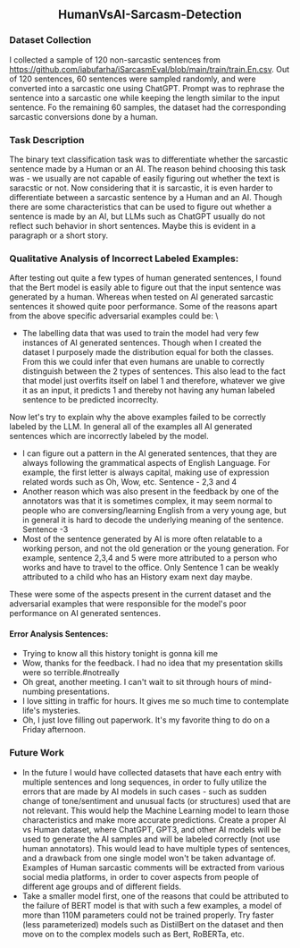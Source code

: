 <h2>
<p align='center'>
 HumanVsAI-Sarcasm-Detection
</p>
</h2>

### Dataset Collection 
I collected a sample of 120 non-sarcastic sentences from https://github.com/iabufarha/iSarcasmEval/blob/main/train/train.En.csv. Out of 120 sentences, 60 sentences were sampled randomly, and were converted into a sarcastic one using ChatGPT. Prompt was to rephrase the sentence into a sarcastic one while keeping the length similar to the input sentence. Fo the remaining 60 samples, the dataset had the corresponding sarcastic conversions done by a human. 

### Task Description
The binary text classification task was to differentiate whether the sarcastic sentence made by a Human or an AI. The reason behind choosing this task was - we usually are not capable of easily figuring out whether the text is saracstic or not. Now considering that it is sarcastic, it is even harder to differentiate between a sarcastic sentence by a Human and an AI. Though there are some characteristics that can be used to figure out whether a sentence is made by an AI, but LLMs such as ChatGPT usually do not reflect such behavior in short sentences. Maybe this is evident in a paragraph or a short story.

### Qualitative Analysis of Incorrect Labeled Examples:
After testing out quite a few types of human generated sentences, I found that the Bert model is easily able to figure out that the input sentence was generated by a human. Whereas when tested on AI generated sarcastic sentences it showed quite poor performance. Some of the reasons apart from the above specific adversarial examples could be: \\

* The labelling data that was used to train the model had very few instances of AI generated sentences. Though when I created the dataset I purposely made the distribution equal for both the classes. From this we could infer that even humans are unable to correctly distinguish between the 2 types of sentences. This also lead to the fact that model just overfits itself on label 1 and therefore, whatever we give it as an input, it predicts 1 and thereby not having any human labeled sentence to be predicted incorreclty. 

Now let's try to explain why the above examples failed to be correctly labeled by the LLM. In general all of the examples all AI generated sentences which are incorrectly labeled by the model. 

* I can figure out a pattern in the AI generated sentences, that they are always following the grammatical aspects of English Language. For example, the first letter is always capital, making use of expression related words such as Oh, Wow, etc. Sentence - 2,3 and 4
* Another reason which was also present in the feedback by one of the annotators was that it is sometimes complex, it may seem normal to people who are conversing/learning English from a very young age, but in general it is hard to decode the underlying meaning of the sentence. Sentence -3 
* Most of the sentence generated by AI is more often relatable to a working person, and not the old generation or the young generation. For example, sentence 2,3,4 and 5 were more attributed to a person who works and have to travel to the office. Only Sentence 1 can be weakly attributed to a child who has an History exam next day maybe. 

These were some of the aspects present in the current dataset and the adversarial examples that were responsible for the model's poor performance on AI generated sentences. 

#### Error Analysis Sentences:
* Trying to know all this history tonight is gonna kill me
* Wow, thanks for the feedback. I had no idea that my presentation skills were so terrible.#notreally
* Oh great, another meeting. I can't wait to sit through hours of mind-numbing presentations.
* I love sitting in traffic for hours. It gives me so much time to contemplate life's mysteries.
* Oh, I just love filling out paperwork. It's my favorite thing to do on a Friday afternoon.

### Future Work 
   * In the future I would have collected datasets that have each entry with multiple sentences and long sequences, in order to fully utilize the errors that are made by AI models in such cases - such as sudden change of tone/sentiment and unusual facts (or structures) used that are not relevant. This would help the Machine Learning model to learn those characteristics and make more accurate predictions. Create a proper AI vs Human dataset, where ChatGPT, GPT3, and other AI models will be used to generate the AI samples and will be labeled correctly (not use human annotators). This would lead to have multiple types of sentences, and a drawback from one single model won't be taken advantage of. Examples of Human sarcastic comments will be extracted from various social media platforms, in order to cover aspects from people of different age groups and of different fields.
   *  Take a smaller model first, one of the reasons that could be attributed to the failure of BERT model is that with such a few examples, a model of more than 110M parameters could not be trained properly. Try faster (less parameterized) models such as DistilBert on the dataset and then move on to the complex models such as Bert, RoBERTa, etc. 
